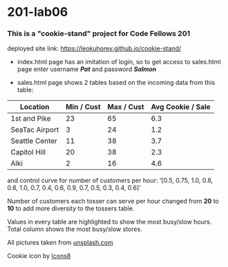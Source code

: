 # 201-lab06
### This is a "cookie-stand" project for Code Fellows 201

deployed site link: https://leokuhorev.github.io/cookie-stand/

- index.html page has an imitation of login, so to get access to sales.html page enter username **_Pat_** and password **_Salmon_**

- sales.html page shows 2 tables based on the incoming data from this table:

| Location      |  Min / Cust | Max / Cust  | Avg Cookie / Sale | 
|---------------|-------------|-------------|-------------------|
| 1st and Pike  |  23         | 65          |6.3                |
| SeaTac Airport| 3           |24           |  1.2              |
| Seattle Center| 11          | 38          |3.7                |
| Capitol Hill  | 	20        | 38          | 2.3               |
| Alki          | 2           |  16         |  4.6              |

and control curve for number of customers per hour: 
'[0.5, 0.75, 1.0, 0.6, 0.8, 1.0, 0.7, 0.4, 0.6, 0.9, 0.7, 0.5, 0.3, 0.4, 0.6]'

Number of customers each tosser can serve per hour changed from **20** to **10** to add more diversity to the tossers table.

Values in every table are highlighted to show the most busy/slow hours. Total column shows the most busy/slow stores.



All pictures taken from [unsplash.com](https://unsplash.com/)

Cookie icon by [Icons8](https://icons8.com/icon/97693/cookie)